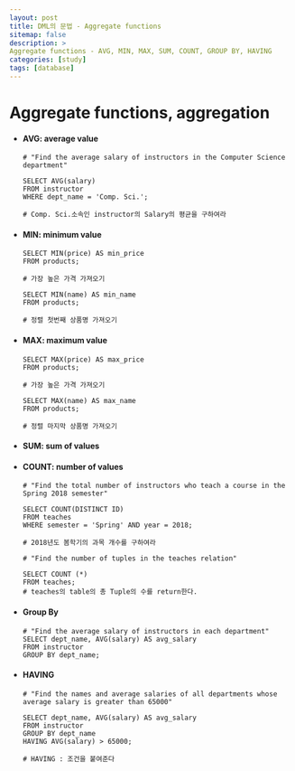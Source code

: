 ```yaml
---
layout: post
title: DML의 문법 - Aggregate functions
sitemap: false
description: > 
Aggregate functions - AVG, MIN, MAX, SUM, COUNT, GROUP BY, HAVING
categories: [study]
tags: [database]
---
```


# Aggregate functions, aggregation

  - #### AVG: average value

    ~~~mysql
    # "Find the average salary of instructors in the Computer Science department"
    
    SELECT AVG(salary)
    FROM instructor
    WHERE dept_name = 'Comp. Sci.';
    
    # Comp. Sci.소속인 instructor의 Salary의 평균을 구하여라 
    ~~~

  - #### MIN: minimum value

    ~~~mysql
    SELECT MIN(price) AS min_price 
    FROM products;
    
    # 가장 높은 가격 가져오기
    ~~~

    ~~~mysql
    SELECT MIN(name) AS min_name 
    FROM products;
    
    # 정렬 첫번째 상품명 가져오기
    ~~~

  - #### MAX: maximum value

    ~~~mysql
    SELECT MAX(price) AS max_price 
    FROM products;
    
    # 가장 높은 가격 가져오기
    ~~~

    ~~~mysql
    SELECT MAX(name) AS max_name 
    FROM products;
    
    # 정렬 마지막 상품명 가져오기
    ~~~

  - #### SUM: sum of values

  - #### COUNT: number of values

    ~~~mysql
    # "Find the total number of instructors who teach a course in the Spring 2018 semester"
    
    SELECT COUNT(DISTINCT ID)
    FROM teaches
    WHERE semester = 'Spring' AND year = 2018;
    
    # 2018년도 봄학기의 과목 개수를 구하여라 
    ~~~

    ~~~mysql
    # "Find the number of tuples in the teaches relation"
    
    SELECT COUNT (*)
    FROM teaches;
    # teaches의 table의 총 Tuple의 수를 return한다. 
    ~~~

  - #### Group By

    ~~~mysql
    # "Find the average salary of instructors in each department"
    SELECT dept_name, AVG(salary) AS avg_salary
    FROM instructor
    GROUP BY dept_name;
    ~~~

  - #### HAVING 

    ~~~mysql
    # "Find the names and average salaries of all departments whose average salary is greater than 65000"
    
    SELECT dept_name, AVG(salary) AS avg_salary
    FROM instructor
    GROUP BY dept_name
    HAVING AVG(salary) > 65000;
    
    # HAVING : 조건을 붙여준다 
    ~~~
